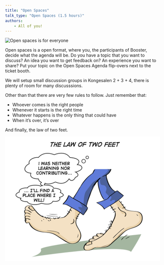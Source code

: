 ```yaml
---
title: "Open Spaces"
talk_type: "Open Spaces (1.5 hours)"
authors:
    - All of you!
---
```


![Open spaces is for everyone](/static/images/open_spaces.jpg)

Open spaces is a open format, where you, the participants of Booster, decide what the agenda will be. Do you have a topic that you want to discuss? An idea you want to get feedback on? An experience you want to share? Put your topic on the Open Spaces Agenda flip-overs next to the ticket booth. 

We will setup small discussion groups in Kongesalen 2 + 3 + 4, there is plenty of room for many discusssions.

Other than that there are very few rules to follow. Just remember that: 

- Whoever comes is the right people
- Whenever it starts is the right time
- Whatever happens is the only thing that could have
- When it’s over, it’s over

And finally, the law of two feet.

![The law of two feet](/static/images/law_of_two_feet.png)